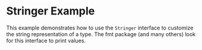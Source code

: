 # Stringer Example

This example demonstrates how to use the `Stringer` interface to customize the string representation of a type. The fmt package (and many others) look for this interface to print values.

